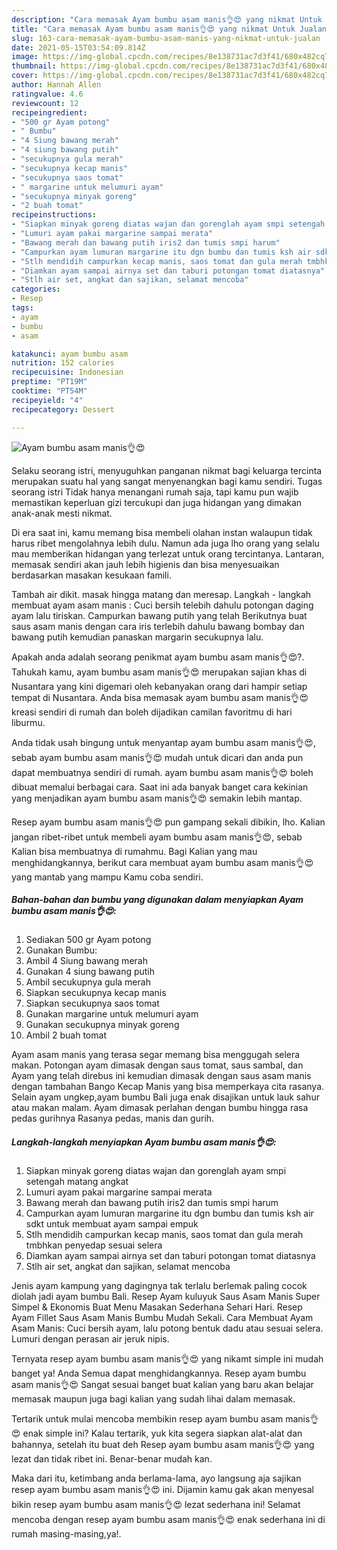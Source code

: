 ```yaml
---
description: "Cara memasak Ayam bumbu asam manis👌😍 yang nikmat Untuk Jualan"
title: "Cara memasak Ayam bumbu asam manis👌😍 yang nikmat Untuk Jualan"
slug: 163-cara-memasak-ayam-bumbu-asam-manis-yang-nikmat-untuk-jualan
date: 2021-05-15T03:54:09.814Z
image: https://img-global.cpcdn.com/recipes/8e138731ac7d3f41/680x482cq70/ayam-bumbu-asam-manis👌😍-foto-resep-utama.jpg
thumbnail: https://img-global.cpcdn.com/recipes/8e138731ac7d3f41/680x482cq70/ayam-bumbu-asam-manis👌😍-foto-resep-utama.jpg
cover: https://img-global.cpcdn.com/recipes/8e138731ac7d3f41/680x482cq70/ayam-bumbu-asam-manis👌😍-foto-resep-utama.jpg
author: Hannah Allen
ratingvalue: 4.6
reviewcount: 12
recipeingredient:
- "500 gr Ayam potong"
- " Bumbu"
- "4 Siung bawang merah"
- "4 siung bawang putih"
- "secukupnya gula merah"
- "secukupnya kecap manis"
- "secukupnya saos tomat"
- " margarine untuk melumuri ayam"
- "secukupnya minyak goreng"
- "2 buah tomat"
recipeinstructions:
- "Siapkan minyak goreng diatas wajan dan gorenglah ayam smpi setengah matang angkat"
- "Lumuri ayam pakai margarine sampai merata"
- "Bawang merah dan bawang putih iris2 dan tumis smpi harum"
- "Campurkan ayam lumuran margarine itu dgn bumbu dan tumis ksh air sdkt untuk membuat ayam sampai empuk"
- "Stlh mendidih campurkan kecap manis, saos tomat dan gula merah tmbhkan penyedap sesuai selera"
- "Diamkan ayam sampai airnya set dan taburi potongan tomat diatasnya"
- "Stlh air set, angkat dan sajikan, selamat mencoba"
categories:
- Resep
tags:
- ayam
- bumbu
- asam

katakunci: ayam bumbu asam 
nutrition: 152 calories
recipecuisine: Indonesian
preptime: "PT19M"
cooktime: "PT54M"
recipeyield: "4"
recipecategory: Dessert

---
```



![Ayam bumbu asam manis👌😍](https://img-global.cpcdn.com/recipes/8e138731ac7d3f41/680x482cq70/ayam-bumbu-asam-manis👌😍-foto-resep-utama.jpg)

Selaku seorang istri, menyuguhkan panganan nikmat bagi keluarga tercinta merupakan suatu hal yang sangat menyenangkan bagi kamu sendiri. Tugas seorang istri Tidak hanya menangani rumah saja, tapi kamu pun wajib memastikan keperluan gizi tercukupi dan juga hidangan yang dimakan anak-anak mesti nikmat.

Di era  saat ini, kamu memang bisa membeli olahan instan walaupun tidak harus ribet mengolahnya lebih dulu. Namun ada juga lho orang yang selalu mau memberikan hidangan yang terlezat untuk orang tercintanya. Lantaran, memasak sendiri akan jauh lebih higienis dan bisa menyesuaikan berdasarkan masakan kesukaan famili. 

Tambah air dikit. masak hingga matang dan meresap. Langkah - langkah membuat ayam asam manis : Cuci bersih telebih dahulu potongan daging ayam lalu tiriskan. Campurkan bawang putih yang telah Berikutnya buat saus asam manis dengan cara iris terlebih dahulu bawang bombay dan bawang putih kemudian panaskan margarin secukupnya lalu.

Apakah anda adalah seorang penikmat ayam bumbu asam manis👌😍?. Tahukah kamu, ayam bumbu asam manis👌😍 merupakan sajian khas di Nusantara yang kini digemari oleh kebanyakan orang dari hampir setiap tempat di Nusantara. Anda bisa memasak ayam bumbu asam manis👌😍 kreasi sendiri di rumah dan boleh dijadikan camilan favoritmu di hari liburmu.

Anda tidak usah bingung untuk menyantap ayam bumbu asam manis👌😍, sebab ayam bumbu asam manis👌😍 mudah untuk dicari dan anda pun dapat membuatnya sendiri di rumah. ayam bumbu asam manis👌😍 boleh dibuat memalui berbagai cara. Saat ini ada banyak banget cara kekinian yang menjadikan ayam bumbu asam manis👌😍 semakin lebih mantap.

Resep ayam bumbu asam manis👌😍 pun gampang sekali dibikin, lho. Kalian jangan ribet-ribet untuk membeli ayam bumbu asam manis👌😍, sebab Kalian bisa membuatnya di rumahmu. Bagi Kalian yang mau menghidangkannya, berikut cara membuat ayam bumbu asam manis👌😍 yang mantab yang mampu Kamu coba sendiri.

<!--inarticleads1-->

##### Bahan-bahan dan bumbu yang digunakan dalam menyiapkan Ayam bumbu asam manis👌😍:

1. Sediakan 500 gr Ayam potong
1. Gunakan  Bumbu:
1. Ambil 4 Siung bawang merah
1. Gunakan 4 siung bawang putih
1. Ambil secukupnya gula merah
1. Siapkan secukupnya kecap manis
1. Siapkan secukupnya saos tomat
1. Gunakan  margarine untuk melumuri ayam
1. Gunakan secukupnya minyak goreng
1. Ambil 2 buah tomat


Ayam asam manis yang terasa segar memang bisa menggugah selera makan. Potongan ayam dimasak dengan saus tomat, saus sambal, dan Ayam yang telah direbus ini kemudian dimasak dengan saus asam manis dengan tambahan Bango Kecap Manis yang bisa memperkaya cita rasanya. Selain ayam ungkep,ayam bumbu Bali juga enak disajikan untuk lauk sahur atau makan malam. Ayam dimasak perlahan dengan bumbu hingga rasa pedas gurihnya Rasanya pedas, manis dan gurih. 

<!--inarticleads2-->

##### Langkah-langkah menyiapkan Ayam bumbu asam manis👌😍:

1. Siapkan minyak goreng diatas wajan dan gorenglah ayam smpi setengah matang angkat
1. Lumuri ayam pakai margarine sampai merata
1. Bawang merah dan bawang putih iris2 dan tumis smpi harum
1. Campurkan ayam lumuran margarine itu dgn bumbu dan tumis ksh air sdkt untuk membuat ayam sampai empuk
1. Stlh mendidih campurkan kecap manis, saos tomat dan gula merah tmbhkan penyedap sesuai selera
1. Diamkan ayam sampai airnya set dan taburi potongan tomat diatasnya
1. Stlh air set, angkat dan sajikan, selamat mencoba


Jenis ayam kampung yang dagingnya tak terlalu berlemak paling cocok diolah jadi ayam bumbu Bali. Resep Ayam kuluyuk Saus Asam Manis Super Simpel &amp; Ekonomis Buat Menu Masakan Sederhana Sehari Hari. Resep Ayam Fillet Saus Asam Manis Bumbu Mudah Sekali. Cara Membuat Ayam Asam Manis: Cuci bersih ayam, lalu potong bentuk dadu atau sesuai selera. Lumuri dengan perasan air jeruk nipis. 

Ternyata resep ayam bumbu asam manis👌😍 yang nikamt simple ini mudah banget ya! Anda Semua dapat menghidangkannya. Resep ayam bumbu asam manis👌😍 Sangat sesuai banget buat kalian yang baru akan belajar memasak maupun juga bagi kalian yang sudah lihai dalam memasak.

Tertarik untuk mulai mencoba membikin resep ayam bumbu asam manis👌😍 enak simple ini? Kalau tertarik, yuk kita segera siapkan alat-alat dan bahannya, setelah itu buat deh Resep ayam bumbu asam manis👌😍 yang lezat dan tidak ribet ini. Benar-benar mudah kan. 

Maka dari itu, ketimbang anda berlama-lama, ayo langsung aja sajikan resep ayam bumbu asam manis👌😍 ini. Dijamin kamu gak akan menyesal bikin resep ayam bumbu asam manis👌😍 lezat sederhana ini! Selamat mencoba dengan resep ayam bumbu asam manis👌😍 enak sederhana ini di rumah masing-masing,ya!.

